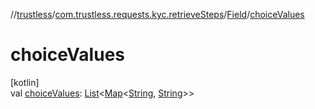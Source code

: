 //[trustless](../../../index.md)/[com.trustless.requests.kyc.retrieveSteps](../index.md)/[Field](index.md)/[choiceValues](choice-values.md)

# choiceValues

[kotlin]\
val [choiceValues](choice-values.md): [List](https://kotlinlang.org/api/latest/jvm/stdlib/kotlin.collections/-list/index.html)&lt;[Map](https://kotlinlang.org/api/latest/jvm/stdlib/kotlin.collections/-map/index.html)&lt;[String](https://kotlinlang.org/api/latest/jvm/stdlib/kotlin/-string/index.html), [String](https://kotlinlang.org/api/latest/jvm/stdlib/kotlin/-string/index.html)&gt;&gt;
